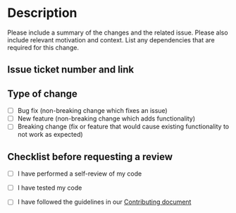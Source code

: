 # Description

Please include a summary of the changes and the related issue. Please also include relevant motivation and context. List any dependencies that are required for this change.

## Issue ticket number and link

## Type of change

- [ ] Bug fix (non-breaking change which fixes an issue)
- [ ] New feature (non-breaking change which adds functionality)
- [ ] Breaking change (fix or feature that would cause existing functionality to not work as expected)

## Checklist before requesting a review
- [ ] I have performed a self-review of my code
- [ ] I have tested my code
- [ ] I have followed the guidelines in our [Contributing document](https://github.com/Maximus019BG/DenINoshtAutoGroup/blob/dev/CONTRIBUTING.md)

